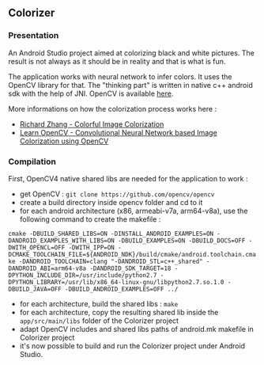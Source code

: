 ## Colorizer

### Presentation

An Android Studio project aimed at colorizing black and white pictures.
The result is not always as it should be in reality and that is what is fun.

The application works with neural network to infer colors. It uses the OpenCV library for that. The "thinking part" is written in native c++ android sdk with the help of JNI.
OpenCV is available [here](https://github.com/opencv/opencv).

More informations on how the colorization process works here :
* [Richard Zhang - Colorful Image Colorization](http://videolectures.net/eccv2016_zhang_image_colorization/)
* [Learn OpenCV - Convolutional Neural Network based Image Colorization using OpenCV](https://www.learnopencv.com/convolutional-neural-network-based-image-colorization-using-opencv/)

### Compilation

First, OpenCV4 native shared libs are needed for the application to work :
*  get OpenCV : `git clone https://github.com/opencv/opencv`
*  create a build directory inside opencv folder and cd to it
*  for each android architecture (x86, armeabi-v7a, arm64-v8a), use the following command to create the makefile :

`cmake -DBUILD_SHARED_LIBS=ON -DINSTALL_ANDROID_EXAMPLES=ON -DANDROID_EXAMPLES_WITH_LIBS=ON -DBUILD_EXAMPLES=ON -DBUILD_DOCS=OFF -DWITH_OPENCL=OFF -DWITH_IPP=ON -DCMAKE_TOOLCHAIN_FILE=${ANDROID_NDK}/build/cmake/android.toolchain.cmake -DANDROID_TOOLCHAIN=clang "-DANDROID_STL=c++_shared" -DANDROID_ABI=arm64-v8a -DANDROID_SDK_TARGET=18 -DPYTHON_INCLUDE_DIR=/usr/include/python2.7 -DPYTHON_LIBRARY=/usr/lib/x86_64-linux-gnu/libpython2.7.so.1.0 -DBUILD_JAVA=OFF -DBUILD_ANDROID_EXAMPLES=OFF ../`

*  for each architecture, build the shared libs : `make`
*  for each architecture, copy the resulting shared lib inside the `app/src/main/libs` folder of the Colorizer project
*  adapt OpenCV includes and shared libs paths of android.mk makefile in Colorizer project
*  it's now possible to build and run the Colorizer project under Android Studio.
